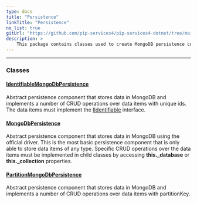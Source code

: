 ```yaml
---
type: docs
title: "Persistence"
linkTitle: "Persistence"
no_list: true
gitUrl: "https://github.com/pip-services4/pip-services4-dotnet/tree/main/pip-services4-mongodb-dotnet"
description: >
    This package contains classes used to create MongoDB persistence components.
---
```

---

<div class="module-body"> 

### Classes

#### [IdentifiableMongoDbPersistence](identifiable_mongodb_persistence)
Abstract persistence component that stores data in MongoDB
and implements a number of CRUD operations over data items with unique ids.
The data items must implement the [IIdentifiable](../../data/data/iidentifiable) interface.

#### [MongoDbPersistence](mongodb_persistence)
Abstract persistence component that stores data in MongoDB using the official driver.
This is the most basic persistence component that is only
able to store data items of any type. Specific CRUD operations
over the data items must be implemented in child classes by
accessing **this._database** or **this._collection** properties.

#### [PartitionMongoDbPersistence](partition_mongodb_persistence)
Abstract persistence component that stores data in MongoDB and implements a number of CRUD operations over data items with partitionKey.

</div>

